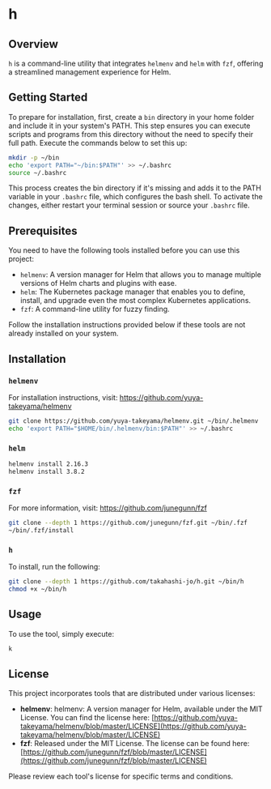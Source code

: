 # h

## Overview

`h` is a command-line utility that integrates `helmenv` and `helm` with `fzf`, offering a streamlined management experience for Helm.

## Getting Started

To prepare for installation, first, create a `bin` directory in your home folder and include it in your system's PATH. This step ensures you can execute scripts and programs from this directory without the need to specify their full path. Execute the commands below to set this up:

```sh
mkdir -p ~/bin
echo 'export PATH="~/bin:$PATH"' >> ~/.bashrc
source ~/.bashrc
```

This process creates the bin directory if it's missing and adds it to the PATH variable in your `.bashrc` file, which configures the bash shell. To activate the changes, either restart your terminal session or source your `.bashrc` file.

## Prerequisites

You need to have the following tools installed before you can use this project:

- `helmenv`: A version manager for Helm that allows you to manage multiple versions of Helm charts and plugins with ease.
- `helm`: The Kubernetes package manager that enables you to define, install, and upgrade even the most complex Kubernetes applications.
- `fzf`: A command-line utility for fuzzy finding.

Follow the installation instructions provided below if these tools are not already installed on your system.

## Installation

### `helmenv`

For installation instructions, visit: https://github.com/yuya-takeyama/helmenv

```sh
git clone https://github.com/yuya-takeyama/helmenv.git ~/bin/.helmenv
echo 'export PATH="$HOME/bin/.helmenv/bin:$PATH"' >> ~/.bashrc
```

### `helm`

```sh
helmenv install 2.16.3
helmenv install 3.8.2
```

### `fzf`

For more information, visit: https://github.com/junegunn/fzf

```sh
git clone --depth 1 https://github.com/junegunn/fzf.git ~/bin/.fzf
~/bin/.fzf/install
```

### `h`

To install, run the following:

```sh
git clone --depth 1 https://github.com/takahashi-jo/h.git ~/bin/h
chmod +x ~/bin/h
```

## Usage

To use the tool, simply execute:

```sh
k
```

## License

This project incorporates tools that are distributed under various licenses:

- **helmenv**: helmenv: A version manager for Helm, available under the MIT License. You can find the license here: [https://github.com/yuya-takeyama/helmenv/blob/master/LICENSE](https://github.com/yuya-takeyama/helmenv/blob/master/LICENSE)
- **fzf**: Released under the MIT License. The license can be found here: [https://github.com/junegunn/fzf/blob/master/LICENSE](https://github.com/junegunn/fzf/blob/master/LICENSE)

Please review each tool's license for specific terms and conditions.